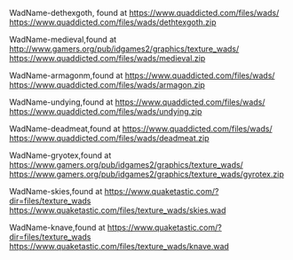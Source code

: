 
WadName-dethexgoth, found at https://www.quaddicted.com/files/wads/                  
https://www.quaddicted.com/files/wads/dethtexgoth.zip

WadName-medieval,found at http://www.gamers.org/pub/idgames2/graphics/texture_wads/
https://www.quaddicted.com/files/wads/medieval.zip

WadName-armagonm,found at https://www.quaddicted.com/files/wads/             
https://www.quaddicted.com/files/wads/armagon.zip

WadName-undying,found at https://www.quaddicted.com/files/wads/           
https://www.quaddicted.com/files/wads/undying.zip

WadName-deadmeat,found at https://www.quaddicted.com/files/wads/                
https://www.quaddicted.com/files/wads/deadmeat.zip

WadName-gryotex,found at https://www.gamers.org/pub/idgames2/graphics/texture_wads/                 
https://www.gamers.org/pub/idgames2/graphics/texture_wads/gyrotex.zip 

WadName-skies,found at https://www.quaketastic.com/?dir=files/texture_wads             
https://www.quaketastic.com/files/texture_wads/skies.wad

WadName-knave,found at https://www.quaketastic.com/?dir=files/texture_wads                 
https://www.quaketastic.com/files/texture_wads/knave.wad

